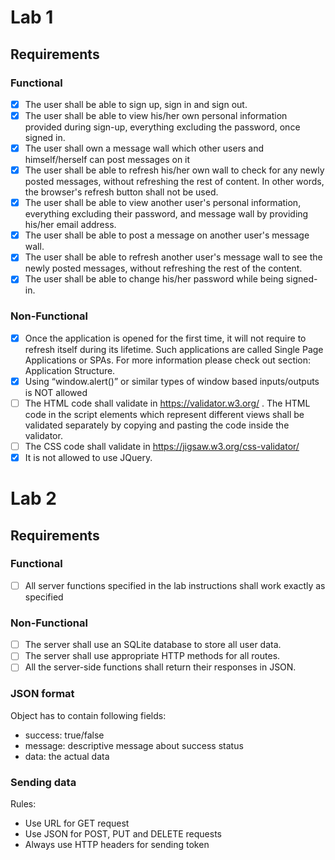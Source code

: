# Lab 1

## Requirements

### Functional

- [x] The user shall be able to sign up, sign in and sign out.
- [x] The user shall be able to view his/her own personal information provided during sign-up, everything excluding the password, once signed in.
- [x] The user shall own a message wall which other users and himself/herself can post messages on it
- [x] The user shall be able to refresh his/her own wall to check for any newly posted messages, without refreshing the rest of content. In other words, the browser's refresh button shall not be used.
- [x] The user shall be able to view another user's personal information, everything excluding their password, and message wall by providing his/her email address.
- [x] The user shall be able to post a message on another user's message wall.
- [x] The user shall be able to refresh another user's message wall to see the newly posted messages, without refreshing the rest of the content.
- [x] The user shall be able to change his/her password while being signed-in.

### Non-Functional

- [x] Once the application is opened for the first time, it will not require to refresh itself during its lifetime. Such applications are called Single Page Applications or SPAs. For more information please check out section: Application Structure.
- [x] Using “window.alert()” or similar types of window based inputs/outputs is NOT allowed
- [ ] The HTML code shall validate in https://validator.w3.org/ . The HTML code in the script elements which represent different views shall be validated separately by copying and pasting the code inside the validator.
- [ ] The CSS code shall validate in https://jigsaw.w3.org/css-validator/
- [x] It is not allowed to use JQuery.

# Lab 2

## Requirements

### Functional

- [ ] All server functions specified in the lab instructions shall work exactly as specified

### Non-Functional

- [ ] The server shall use an SQLite database to store all user data.
- [ ] The server shall use appropriate HTTP methods for all routes.
- [ ] All the server-side functions shall return their responses in JSON.

### JSON format

Object has to contain following fields:

- success: true/false
- message: descriptive message about success status
- data: the actual data


### Sending data

Rules:

- Use URL for GET request
- Use JSON for POST, PUT and DELETE requests
- Always use HTTP headers for sending token
